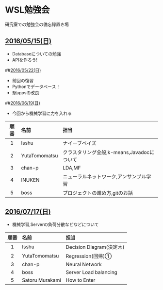 # WSL勉強会
研究室での勉強会の備忘録置き場

## [2016/05/15(日)](./20160515)
* Databaseについての勉強
* APIを作ろう!

##[2016/05/22(日)](./20160522)
* 前回の復習
* Pythonでデータベース！
* 駅appsの改良

##[2016/06/19(日)](./20160619)

* 今回から機械学習に力を入れる


|順番|名前|担当|
|:-:|:--|:--|
|1|Isshu|ナイーブベイズ|
|2|YutaTomomatsu|クラスタリング全般,k-means,Javadocについて|
|3|chan-p|LDA,MF|
|4|INUKEN|ニューラルネットワーク,アンサンブル学習|
|5|boss|プロジェクトの進め方,gitのお話|


## [2016/07/17(日)]()
* 機械学習,Serverの負荷分散などなどについて


|順番|名前|担当|
|:-:|:--|:--|
|1|Isshu|Decision Diagram(決定木)|
|2|YutaTomomatsu|Regression(回帰)①|
|3|chan-p|Neural Network|
|4|boss|Server Load balancing|
|5|Satoru Murakami|How to Enter|
